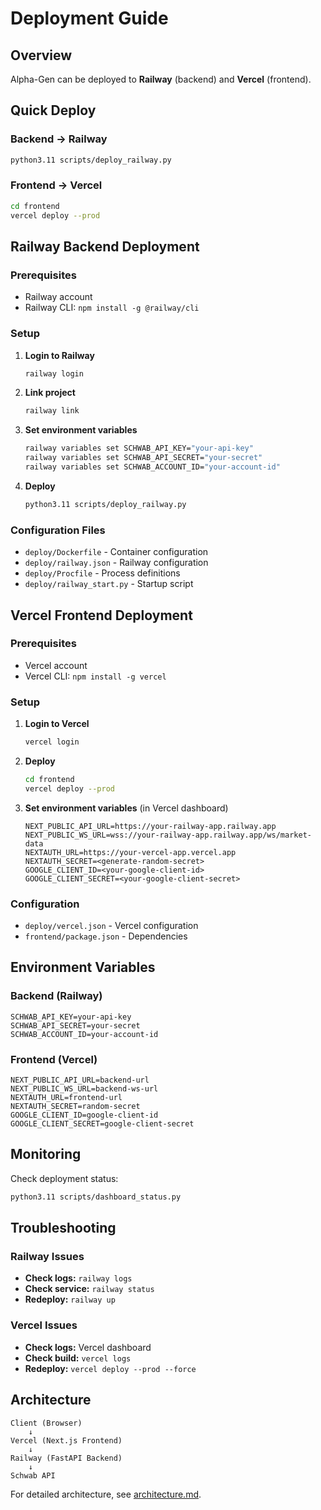 # Deployment Guide

## Overview

Alpha-Gen can be deployed to **Railway** (backend) and **Vercel** (frontend).

## Quick Deploy

### Backend → Railway
```bash
python3.11 scripts/deploy_railway.py
```

### Frontend → Vercel
```bash
cd frontend
vercel deploy --prod
```

## Railway Backend Deployment

### Prerequisites
- Railway account
- Railway CLI: `npm install -g @railway/cli`

### Setup
1. **Login to Railway**
   ```bash
   railway login
   ```

2. **Link project**
   ```bash
   railway link
   ```

3. **Set environment variables**
   ```bash
   railway variables set SCHWAB_API_KEY="your-api-key"
   railway variables set SCHWAB_API_SECRET="your-secret"
   railway variables set SCHWAB_ACCOUNT_ID="your-account-id"
   ```

4. **Deploy**
   ```bash
   python3.11 scripts/deploy_railway.py
   ```

### Configuration Files
- `deploy/Dockerfile` - Container configuration
- `deploy/railway.json` - Railway configuration
- `deploy/Procfile` - Process definitions
- `deploy/railway_start.py` - Startup script

## Vercel Frontend Deployment

### Prerequisites
- Vercel account
- Vercel CLI: `npm install -g vercel`

### Setup
1. **Login to Vercel**
   ```bash
   vercel login
   ```

2. **Deploy**
   ```bash
   cd frontend
   vercel deploy --prod
   ```

3. **Set environment variables** (in Vercel dashboard)
   ```
   NEXT_PUBLIC_API_URL=https://your-railway-app.railway.app
   NEXT_PUBLIC_WS_URL=wss://your-railway-app.railway.app/ws/market-data
   NEXTAUTH_URL=https://your-vercel-app.vercel.app
   NEXTAUTH_SECRET=<generate-random-secret>
   GOOGLE_CLIENT_ID=<your-google-client-id>
   GOOGLE_CLIENT_SECRET=<your-google-client-secret>
   ```

### Configuration
- `deploy/vercel.json` - Vercel configuration
- `frontend/package.json` - Dependencies

## Environment Variables

### Backend (Railway)
```env
SCHWAB_API_KEY=your-api-key
SCHWAB_API_SECRET=your-secret
SCHWAB_ACCOUNT_ID=your-account-id
```

### Frontend (Vercel)
```env
NEXT_PUBLIC_API_URL=backend-url
NEXT_PUBLIC_WS_URL=backend-ws-url
NEXTAUTH_URL=frontend-url
NEXTAUTH_SECRET=random-secret
GOOGLE_CLIENT_ID=google-client-id
GOOGLE_CLIENT_SECRET=google-client-secret
```

## Monitoring

Check deployment status:
```bash
python3.11 scripts/dashboard_status.py
```

## Troubleshooting

### Railway Issues
- **Check logs:** `railway logs`
- **Check service:** `railway status`
- **Redeploy:** `railway up`

### Vercel Issues
- **Check logs:** Vercel dashboard
- **Check build:** `vercel logs`
- **Redeploy:** `vercel deploy --prod --force`

## Architecture

```
Client (Browser)
    ↓
Vercel (Next.js Frontend)
    ↓
Railway (FastAPI Backend)
    ↓
Schwab API
```

For detailed architecture, see [architecture.md](architecture.md).

